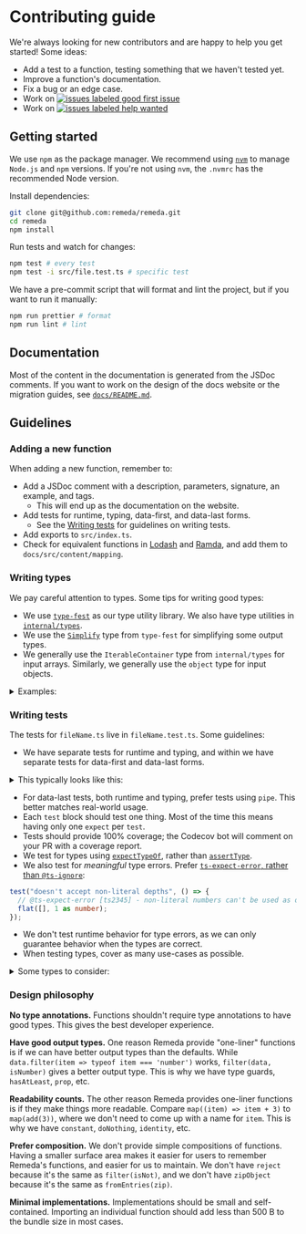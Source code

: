 # Contributing guide

We're always looking for new contributors and are happy to help you get started! Some ideas:

- Add a test to a function, testing something that we haven't tested yet.
- Improve a function's documentation.
- Fix a bug or an edge case.
- Work on [![issues labeled good first issue](https://img.shields.io/github/issues/remeda/remeda/good%20first%20issue?style=flat-square)](https://github.com/remeda/remeda/issues?q=is%3Aopen+is%3Aissue+label%3A%good+first+issue%22)
- Work on [![issues labeled help wanted](https://img.shields.io/github/issues/remeda/remeda/help%20wanted?style=flat-square)](https://github.com/remeda/remeda/issues?q=is%3Aopen+is%3Aissue+label%3A%help+wanted%22)

## Getting started

We use `npm` as the package manager. We recommend using [`nvm`](https://github.com/nvm-sh/nvm) to manage `Node.js` and `npm` versions. If you're not using `nvm`, the `.nvmrc` has the recommended Node version.

Install dependencies:

```bash
git clone git@github.com:remeda/remeda.git
cd remeda
npm install
```

Run tests and watch for changes:

```bash
npm test # every test
npm test -i src/file.test.ts # specific test
```

We have a pre-commit script that will format and lint the project, but if you want to run it manually:

```bash
npm run prettier # format
npm run lint # lint
```

## Documentation

Most of the content in the documentation is generated from the JSDoc comments. If you want to work on the design of the docs website or the migration guides, see [`docs/README.md`](https://github.com/remeda/remeda/blob/main/docs/README.md).

## Guidelines

### Adding a new function

When adding a new function, remember to:

- Add a JSDoc comment with a description, parameters, signature, an example, and tags.
  - This will end up as the documentation on the website.
- Add tests for runtime, typing, data-first, and data-last forms.
  - See the [Writing tests](#writing-tests) for guidelines on writing tests.
- Add exports to `src/index.ts`.
- Check for equivalent functions in [Lodash](https://lodash.com/docs/4.17.15) and [Ramda](https://ramdajs.com/docs/), and add them to `docs/src/content/mapping`.

### Writing types

We pay careful attention to types. Some tips for writing good types:

- We use [`type-fest`](https://github.com/sindresorhus/type-fest) as our type utility library. We also have type utilities in [`internal/types`](src/internal/types.ts).
- We use the [`Simplify`](https://github.com/sindresorhus/type-fest/blob/main/source/simplify.d.ts) type from `type-fest` for simplifying some output types.
- We generally use the `IterableContainer` type from `internal/types` for input arrays. Similarly, we generally use the `object` type for input objects.

<details>
<summary>Examples:</summary>

An example with an array:

```ts
const data = ["a", 1] as [string, number];

// ❌ `T` can be too wide:
function functionName<T>(data: ReadonlyArray<T>) {}

functionName(data); // inside functionName, data[0] has type string | number

// ✅ `T` is more specific:
function functionName<T extends IterableContainer>(data: T) {}

functionName(data); // inside functionName, data[0] has type string
```

An example with an object:

```ts
const data = { a: "a", b: 1 };

// ❌ `T` can be too wide:
function functionName<T>(data: Readonly<Record<PropertyKey, T>>) {}

functionName(data); // inside functionName, data.a has type string | number

// ✅ `T` is more specific:
function functionName<T extends object>(data: T) {}

functionName(data); // inside functionName, data.a has type string
```

</details>

### Writing tests

The tests for `fileName.ts` live in `fileName.test.ts`. Some guidelines:

- We have separate tests for runtime and typing, and within we have separate tests for data-first and data-last forms.

<details>
<summary>This typically looks like this:</summary>

```ts
describe("runtime", () => {
  describe("data-first", () => {
    test("test description", () => {
      expect(/* ... */).toBe(/* ... */);
    });
  });

  describe("data-last", () => {
    test("test description", () => {
      expect(/* ... */).toBe(/* ... */);
    });
  });
});

describe("typing", () => {
  describe("data-first", () => {
    test("test description", () => {
      expectTypeOf(/* ... */).toEqualTypeOf</* ... */>();
    });
  });

  describe("data-last", () => {
    test("test description", () => {
      expectTypeOf(/* ... */).toEqualTypeOf</* ... */>();
    });
  });
});
```

</details>

- For data-last tests, both runtime and typing, prefer tests using `pipe`. This better matches real-world usage.
- Each `test` block should test one thing. Most of the time this means having only one `expect` per `test`.
- Tests should provide 100% coverage; the Codecov bot will comment on your PR with a coverage report.
- We test for types using [`expectTypeOf`](https://vitest.dev/api/expect-typeof), rather than [`assertType`](https://vitest.dev/api/assert-type.html).
- We also test for _meaningful_ type errors. Prefer [`ts-expect-error`, rather than `@ts-ignore`](https://www.typescriptlang.org/docs/handbook/release-notes/typescript-3-9.html#ts-ignore-or-ts-expect-error):

```ts
test("doesn't accept non-literal depths", () => {
  // @ts-expect-error [ts2345] - non-literal numbers can't be used as depth.
  flat([], 1 as number);
});
```

- We don't test runtime behavior for type errors, as we can only guarantee behavior when the types are correct.
- When testing types, cover as many use-cases as possible.

<details>
<summary>Some types to consider:</summary>

- Numbers
  - Number type (`number`)
  - Single literal (`1`)
  - Union of literals (`1 | 2`)
  - Bigint type (`bigint`)
  - Single bigint literal (`1n`)
  - Union of bigint literals (`1n | 2n`)
  - Unions of numbers and bigints (`1 | 2n`)
- Strings
  - String type (`string`)
  - Single literal (`"cat"`)
  - Union of literals (`"cat" | "dog"`)
  - Template with a type slot (`` `id_${number}` ``)
  - Template with a literal slot (`` `id_${1 | 2}` ``)
  - Template with multiple slots (`` `id_${1 | 2}_${3 | 4}` ``)
- Arrays
  - Array of a single type (`Array<number>`)
  - Array of a union type (`Array<string | number>`)
  - Array of literal types (`Array<"cat" | "dog">`)
  - Union of similar arrays (`Array<1 | 2> | Array<2 | 3>`)
  - Nested arrays (`Array<Array<number>>`)
- Tuples
  - Tuple of a single type (`[number, number, number]`)
  - Tuple of different types (`[number, string, boolean]`)
  - Tuple with optional type (`[number, string?]`)
  - Tuple with spreads (`[...Array<number>, number, number]`)
  - Tuple with optional type and spread (`[number?, ...Array<string>]`)
  - Tuple with union values (`[number, string | undefined, boolean]`)
  - Tuple with literal values (`[number, "cat" | "dog", true]`)
- Records
  - Record with string keys (`Record<string, number>`)
  - Record with number keys (`Record<number, string>`)
  - Record with union keys (`Record<string | number, unknown>`)
  - Record with union values (`Record<string, string | number>`)
  - Record with undefined values (`Record<string, string | undefined>`)
  - Record with literal keys (`Record<"cat" | "dog", number>`)
  - Record with literal values (`Record<string, 1 | 2>`)
  - Record with template keys (``Record<`id_${number}`, string>``)
  - Union of records (`Record<string, unknown> | Record<number, unknown>`)
- Objects
  - Object with named keys (`{ a: number }`)
  - Object with union values (`{ a: string | number }`)
  - Object with literal union values (`{ a: "cat" | 1 }`)
  - Object with optional keys (`{ a?: number }`)
  - Object with symbol keys (`{ [Symbol("a")]: number }`)
  - Union of objects (`{ a: 1, b: 2 } | { b: 2, c: 3 }`)
  - Nested objects (`{ a: { b: { c: 1 } } }`)
- `readonly` versions of the above
- `null` and `undefined`

</details>

### Design philosophy

**No type annotations.** Functions shouldn't require type annotations to have good types. This gives the best developer experience.

**Have good output types.** One reason Remeda provide "one-liner" functions is if we can have better output types than the defaults. While `data.filter(item => typeof item === 'number')` works, `filter(data, isNumber)` gives a better output type. This is why we have type guards, `hasAtLeast`, `prop`, etc.

**Readability counts.** The other reason Remeda provides one-liner functions is if they make things more readable. Compare `map((item) => item + 3)` to `map(add(3))`, where we don't need to come up with a name for `item`. This is why we have `constant`, `doNothing`, `identity`, etc.

**Prefer composition.** We don't provide simple compositions of functions. Having a smaller surface area makes it easier for users to remember Remeda's functions, and easier for us to maintain. We don't have `reject` because it's the same as `filter(isNot)`, and we don't have `zipObject` because it's the same as `fromEntries(zip)`.

**Minimal implementations.** Implementations should be small and self-contained. Importing an individual function should add less than 500 B to the bundle size in most cases.
